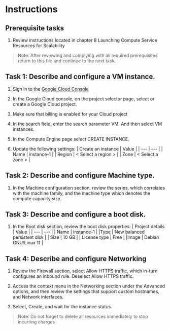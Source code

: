 # Instructions

## Prerequisite tasks

1. Review instructions located in chapter 8 Launching Compute Service Resources for Scalability
> Note: After reviewing and complying with all required prerequisites return to this file and continue to the next task.

## Task 1: Describe and configure a VM instance.

1.	Sign in to the [Google Cloud Console](https://console.cloud.google.com/)

1.	In the Google Cloud console, on the project selector page, select or create a Google Cloud project.

1.	Make sure that billing is enabled for your Cloud project

1.	In the search field, enter the search parameter VM. And then select VM instances.

1.	In the Compute Engine page select CREATE INSTANCE.

1.	Update the following settings:
    | Create an instance | Value |
    | --- | --- |
    | Name | instance-1 |
    | Region | < Select a region > |
    | Zone | < Select a zone > |
  
## Task 2: Describe and configure Machine type.

1.	In the Machine configuration section, review the series, which correlates with the machine family, and the machine type which denotes the compute capacity size.

## Task 3: Describe and configure a boot disk.

1.	In the Boot disk section, review the boot disk properties:
    | Project details | Value |
    | --- | --- |
    | Name | instance-1 |
    |Type | New balanced persistent disk |
    | Size | 10 GB |
    | License type | Free |
    |Image | Debian GNU/Linux 11 |

## Task 4: Describe and configure Networking

1.	Review the Firewall section, select Allow HTTPS traffic, which in-turn configures an inbound rule. Deselect Allow HTTPS traffic.
  
2.	Access the context menu in the Networking section under the Advanced options, and then review the settings that support custom hostnames, and Network interfaces.
  
3.	Select, Create, and wait for the instance status.
  
> Note: Do not forget to delete all resources immediately to stop incurring charges
